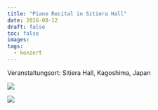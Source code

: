 ```yaml
---
title: "Piano Recital in Sitiera Hall"
date: 2016-08-12
draft: false
toc: false
images:
tags: 
  - konzert
---
```


Veranstaltungsort: Sitiera Hall, Kagoshima, Japan

![](/images/201608-sitiera/rie-spielt-1.jpg)

![](/images/201608-sitiera/rie-vor-dem-klavier.jpg)
